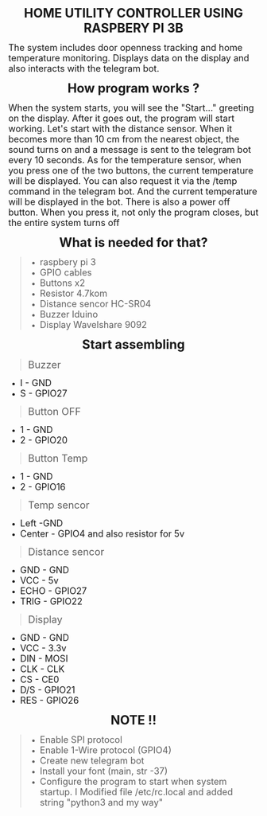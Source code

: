 **<center style="font-size: 25px">HOME UTILITY CONTROLLER USING RASPBERY PI 3B</center>**

<span style="font-size: 18px" >The system includes door openness tracking and home temperature monitoring.  Displays data on the display and also interacts with the telegram bot.<span>

**<center style="font-size: 25px">How program works ?</center>**

<span style="font-size: 18px" >When the system starts, you will see the "Start..." greeting on the display.  After it goes out, the program will start working.  Let's start with the distance sensor.  When it becomes more than 10 cm from the nearest object, the sound turns on and a message is sent to the telegram bot every 10 seconds.  As for the temperature sensor, when you press one of the two buttons, the current temperature will be displayed.  You can also request it via the /temp command in the telegram bot.  And the current temperature will be displayed in the bot.  There is also a power off button.  When you press it, not only the program closes, but the entire system turns off<span>

**<center style="font-size: 25px">What is needed for that?</center>**

> - <span style="font-size: 18px">raspbery pi 3<span>
> - <span style="font-size: 18px">GPIO cables<span>
> - <span style="font-size: 18px">Buttons x2 <span>
> - <span style="font-size: 18px">Resistor 4.7kom<span>
> - <span style="font-size: 18px">Distance sencor HC-SR04<span>
> - <span style="font-size: 18px">Buzzer Iduino<span>
> - <span style="font-size: 18px">Display Wavelshare 9092<span>

**<center style="font-size: 25px">Start assembling</center>**

> <span style="font-size: 20px">Buzzer<span>

* <span style="font-size: 18px">I - GND<span>
* <span style="font-size: 18px">S - GPIO27<span>

> <span style="font-size: 20px">Button OFF<span>

* <span style="font-size: 18px">1 - GND<span>
* <span style="font-size: 18px">2 - GPIO20<span>

> <span style="font-size: 20px">Button Temp<span>

* <span style="font-size: 18px">1 - GND<span>
* <span style="font-size: 18px">2 - GPIO16<span>

> <span style="font-size: 20px">Temp sencor<span>

* <span style="font-size: 18px">Left -GND<span>
* <span style="font-size: 18px">Center - GPIO4 and also resistor for 5v<span>

> <span style="font-size: 20px">Distance sencor<span>

* <span style="font-size: 18px">GND - GND<span>
* <span style="font-size: 18px">VCC - 5v<span>
* <span style="font-size: 18px">ECHO - GPIO27<span>
* <span style="font-size: 18px">TRIG - GPIO22<span>

> <span style="font-size: 20px">Display<span>

* <span style="font-size: 18px">GND - GND<span>
* <span style="font-size: 18px">VCC - 3.3v<span>
* <span style="font-size: 18px">DIN - MOSI<span>
* <span style="font-size: 18px">CLK - CLK<span>
* <span style="font-size: 18px">CS - CE0<span>
* <span style="font-size: 18px">D/S - GPIO21<span>
* <span style="font-size: 18px">RES - GPIO26<span>



**<center style="font-size: 25px">NOTE !!</center>**

> - <span style="font-size: 18px">Enable SPI protocol<span>
> - <span style="font-size: 18px">Enable 1-Wire protocol (GPIO4)<span>
> - <span style="font-size: 18px">Create new telegram bot<span>
> - <span style="font-size: 18px">Install your font (main, str -37)<span>
> - <span style="font-size: 18px"> Configure the program to start when system startup. I Modified file /etc/rc.local and added string "python3 and my way"<span>